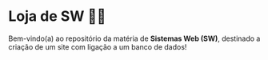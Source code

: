 
# Loja de SW 🏬🎲

Bem-vindo(a) ao repositório da matéria de **Sistemas Web (SW)**, destinado a criação de um site com ligação a um banco de dados! 


